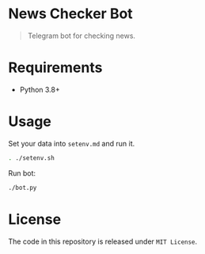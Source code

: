 # News Checker Bot
> Telegram bot for checking news.

# Requirements
- Python 3.8+

# Usage
Set your data into `setenv.md` and run it.

```bash
. ./setenv.sh
```

Run bot:

```bash
./bot.py
```

# License
The code in this repository is released under `MIT License`.